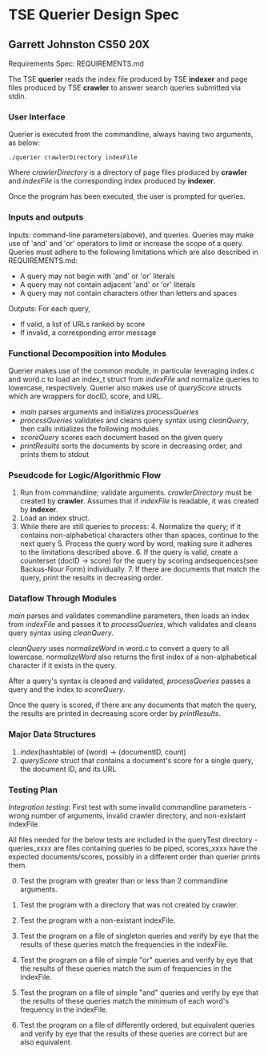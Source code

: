 # TSE Querier Design Spec
## Garrett Johnston CS50 20X

Requirements Spec: REQUIREMENTS.md

The TSE **querier** reads the index file produced by TSE **indexer** and page files produced by TSE **crawler** to answer search queries submitted via stdin.

### User Interface

Querier is executed from the commandline, always having two arguments, as below:

```
./querier crawlerDirectory indexFile
```

Where *crawlerDirectory* is a directory of page files produced by **crawler** and *indexFile* is the corresponding index produced by **indexer**. 

Once the program has been executed, the user is prompted for queries. 

### Inputs and outputs

Inputs: command-line parameters(above), and queries. Queries may make use of 'and' and 'or' operators to limit or increase the scope of a query. Queries must adhere to the following limitations which are also described in REQUIREMENTS.md: 

* A query may not begin with 'and' or 'or' literals
* A query may not contain adjacent 'and' or 'or' literals
* A query may not contain characters other than letters and spaces

Outputs: For each query, 
* If valid, a list of URLs ranked by score 
* If invalid, a corresponding error message

### Functional Decomposition into Modules

Querier makes use of the common module, in particular leveraging index.c and word.c to load an index_t struct from *indexFile* and normalize queries to lowercase, respectively. Querier also makes use of *queryScore* structs which are wrappers for docID, score, and URL. 

* *main* parses arguments and initializes *processQueries*
* *processQueries* validates and cleans query syntax using *cleanQuery*, then calls initializes the following modules
* *scoreQuery* scores each document based on the given query
* *printResults* sorts the documents by score in decreasing order, and prints them to stdout


### Pseudcode for Logic/Algorithmic Flow

1. Run from commandline; validate arguments. *crawlerDirectory* must be created by **crawler**. Assumes that if *indexFile* is readable, it was created by **indexer**. 
2. Load an index struct.
3. While there are still queries to process: 
    4. Normalize the query; if it contains non-alphabetical characters other than spaces, continue to the next query
    5. Process the query word by word, making sure it adheres to the limitations described above. 
    6. If the query is valid, create a counterset (docID -> score) for the query by scoring andsequences(see Backus-Nour Form) individually. 
    7. If there are documents that match the query, print the results in decreasing order.

### Dataflow Through Modules

*main* parses and validates commandline parameters, then loads an index from *indexFile* and passes it to *processQueries*, which validates and cleans query syntax using *cleanQuery*. 

*cleanQuery* uses *normalizeWord* in word.c to convert a query to all lowercase. *normalizeWord* also returns the first index of a non-alphabetical character if it exists in the query. 

After a query's syntax is cleaned and validated, *processQueries* passes a query and the index to *scoreQuery*.

Once the query is scored, if there are any documents that match the query, the results are printed in decreasing score order by *printResults*.

### Major Data Structures

1. *index*(hashtable) of (word) -> (documentID, count)
2. *queryScore* struct that contains a document's score for a single query, the document ID, and its URL


### Testing Plan

*Integration testing*: First test with some invalid commandline parameters - wrong number of arguments, invalid crawler directory, and non-existant indexFile. 

All files needed for the below tests are included in the queryTest directory - queries_xxxx are files containing queries to be piped, scores_xxxx have the expected documents/scores, possibly in a different order than querier prints them. 

0. Test the program with greater than or less than 2 commandline arguments. 

0. Test the program with a directory that was not created by crawler.

0. Test the program with a non-existant indexFile. 

1. Test the program on a file of singleton queries and verify by eye that the results of these queries match the frequencies in the indexFile.

2. Test the program on a file of simple "or" queries and verify by eye that the results of these queries match the sum of frequencies in the indexFile.

3. Test the program on a file of simple "and" queries and verify by eye that the results of these queries match the minimum of each word's frequency in the indexFile.

4. Test the program on a file of differently ordered, but equivalent queries and verify by eye that the results of these queries are correct but are also equivalent. 
